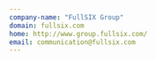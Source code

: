 ```yaml
---
company-name: "FullSIX Group"
domain: fullsix.com
home: http://www.group.fullsix.com/
email: communication@fullsix.com
---
```




